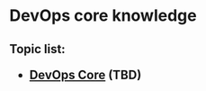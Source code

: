 <H1>DevOps core knowledge</h1>

<h2>

Topic list:
* [DevOps Core](education/DevOpsCore.md) (TBD)

</h2>